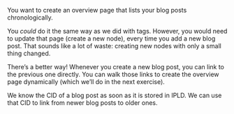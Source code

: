 You want to create an overview page that lists your blog posts chronologically.

You *could* do it the same way as we did with tags. However, you would need to update that page (create a new node), every time you add a new blog post. That sounds like a lot of waste: creating new nodes with only a small thing changed.

There’s a better way! Whenever you create a new blog post, you can link to the previous one directly. You can walk those links to create the overview page dynamically (which we’ll do in the next exercise).

We know the CID of a blog post as soon as it is stored in IPLD. We can use that CID to link from newer blog posts to older ones.
